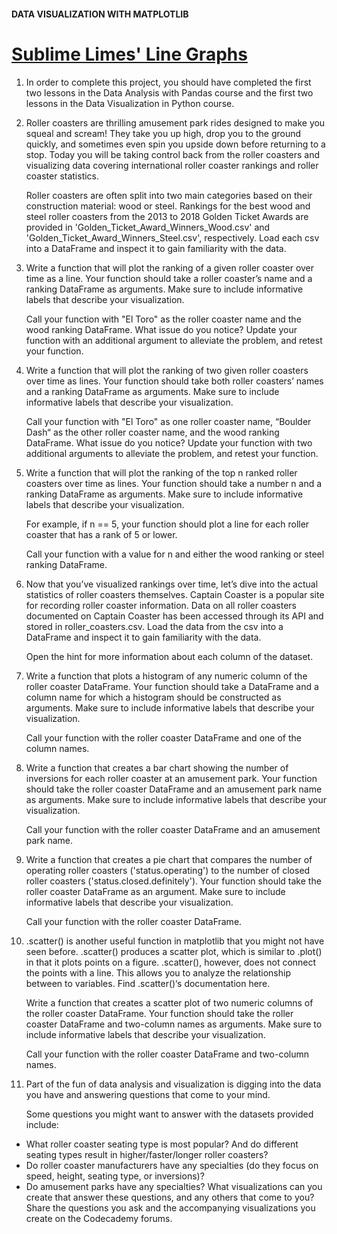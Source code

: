 #### DATA VISUALIZATION WITH MATPLOTLIB

# <a href="https://www.codecademy.com/practice/projects/roller-coaster" target="_blank">Sublime Limes' Line Graphs</a>

1. In order to complete this project, you should have completed the first two lessons in the Data Analysis with Pandas course and the first two lessons in the Data Visualization in Python course.
2. <p>Roller coasters are thrilling amusement park rides designed to make you squeal and scream! They take you up high, drop you to the ground quickly, and sometimes even spin you upside down before returning to a stop. Today you will be taking control back from the roller coasters and visualizing data covering international roller coaster rankings and roller coaster statistics.</p><p>Roller coasters are often split into two main categories based on their construction material: wood or steel. Rankings for the best wood and steel roller coasters from the 2013 to 2018 Golden Ticket Awards are provided in 'Golden_Ticket_Award_Winners_Wood.csv' and 'Golden_Ticket_Award_Winners_Steel.csv', respectively. Load each csv into a DataFrame and inspect it to gain familiarity with the data.</p>
3. <p>Write a function that will plot the ranking of a given roller coaster over time as a line. Your function should take a roller coaster’s name and a ranking DataFrame as arguments. Make sure to include informative labels that describe your visualization.</p><p>Call your function with "El Toro" as the roller coaster name and the wood ranking DataFrame. What issue do you notice? Update your function with an additional argument to alleviate the problem, and retest your function.</p>
4. <p>Write a function that will plot the ranking of two given roller coasters over time as lines. Your function should take both roller coasters’ names and a ranking DataFrame as arguments. Make sure to include informative labels that describe your visualization.</p><p>Call your function with "El Toro" as one roller coaster name, “Boulder Dash“ as the other roller coaster name, and the wood ranking DataFrame. What issue do you notice? Update your function with two additional arguments to alleviate the problem, and retest your function.</p>
5. <p>Write a function that will plot the ranking of the top n ranked roller coasters over time as lines. Your function should take a number n and a ranking DataFrame as arguments. Make sure to include informative labels that describe your visualization.</p><p>For example, if n == 5, your function should plot a line for each roller coaster that has a rank of 5 or lower.</p><p>Call your function with a value for n and either the wood ranking or steel ranking DataFrame.</p>
6. <p>Now that you’ve visualized rankings over time, let’s dive into the actual statistics of roller coasters themselves. Captain Coaster is a popular site for recording roller coaster information. Data on all roller coasters documented on Captain Coaster has been accessed through its API and stored in roller_coasters.csv. Load the data from the csv into a DataFrame and inspect it to gain familiarity with the data.</p><p>Open the hint for more information about each column of the dataset.</p>
7. <p>Write a function that plots a histogram of any numeric column of the roller coaster DataFrame. Your function should take a DataFrame and a column name for which a histogram should be constructed as arguments. Make sure to include informative labels that describe your visualization.</p><p>Call your function with the roller coaster DataFrame and one of the column names.</p>
8. <p>Write a function that creates a bar chart showing the number of inversions for each roller coaster at an amusement park. Your function should take the roller coaster DataFrame and an amusement park name as arguments. Make sure to include informative labels that describe your visualization.</p><p>Call your function with the roller coaster DataFrame and an amusement park name.</p>
9. <p>Write a function that creates a pie chart that compares the number of operating roller coasters ('status.operating') to the number of closed roller coasters ('status.closed.definitely'). Your function should take the roller coaster DataFrame as an argument. Make sure to include informative labels that describe your visualization.</p><p>Call your function with the roller coaster DataFrame.</p>
10. <p>.scatter() is another useful function in matplotlib that you might not have seen before. .scatter() produces a scatter plot, which is similar to .plot() in that it plots points on a figure. .scatter(), however, does not connect the points with a line. This allows you to analyze the relationship between to variables. Find .scatter()‘s documentation here.</p><p>Write a function that creates a scatter plot of two numeric columns of the roller coaster DataFrame. Your function should take the roller coaster DataFrame and two-column names as arguments. Make sure to include informative labels that describe your visualization.</p><p>Call your function with the roller coaster DataFrame and two-column names.</p>
11. <p>Part of the fun of data analysis and visualization is digging into the data you have and answering questions that come to your mind.</p><p>Some questions you might want to answer with the datasets provided include:</p>
- What roller coaster seating type is most popular? And do different seating types result in higher/faster/longer roller coasters?
- Do roller coaster manufacturers have any specialties (do they focus on speed, height, seating type, or inversions)?
- Do amusement parks have any specialties?
What visualizations can you create that answer these questions, and any others that come to you? Share the questions you ask and the accompanying visualizations you create on the Codecademy forums.
